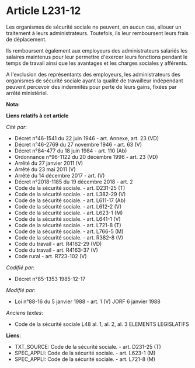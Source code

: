 # Article L231-12

Les organismes de sécurité sociale ne peuvent, en aucun cas, allouer un traitement à leurs administrateurs. Toutefois, ils
leur remboursent leurs frais de déplacement. 

Ils remboursent également aux employeurs des administrateurs salariés les salaires maintenus pour leur permettre d'exercer
leurs fonctions pendant le temps de travail ainsi que les avantages et les charges sociales y afférents. 

A l'exclusion des représentants des employeurs, les administrateurs des organismes de sécurité sociale ayant la qualité de
travailleur indépendant peuvent percevoir des indemnités pour perte de leurs gains, fixées par arrêté ministériel.

**Nota:**



**Liens relatifs à cet article**

_Cité par_:

  - Décret n°46-1541 du 22 juin 1946 - art. Annexe, art. 23 (VD)
  - Décret n°46-2769 du 27 novembre 1946 - art. 63 (V)
  - Décret n°84-477 du 18 juin 1984 - art. 110 (Ab)
  - Ordonnance n°96-1122 du 20 décembre 1996 - art. 23 (VD)
  - Arrêté du 27 janvier 2011 (V)
  - Arrêté du 23 mai 2011 (V)
  - Arrêté du 14 décembre 2017 - art. (V)
  - Décret n°2018-1185 du 19 décembre 2018 - art. 2
  - Code de la sécurité sociale. - art. D231-25 (T)
  - Code de la sécurité sociale. - art. L382-29 (V)
  - Code de la sécurité sociale. - art. L611-17 (Ab)
  - Code de la sécurité sociale. - art. L612-2 (V)
  - Code de la sécurité sociale. - art. L623-1 (M)
  - Code de la sécurité sociale. - art. L641-1 (V)
  - Code de la sécurité sociale. - art. L721-8 (T)
  - Code de la sécurité sociale. - art. L766-5 (M)
  - Code de la sécurité sociale. - art. R382-8 (V)
  - Code du travail - art. R4162-29 (VD)
  - Code du travail - art. R4163-37 (V)
  - Code rural - art. R723-102 (V)

_Codifié par_:

  - Décret n°85-1353 1985-12-17

_Modifié par_:

  - Loi n°88-16 du 5 janvier 1988 - art. 1 (V) JORF 6 janvier 1988

_Anciens textes_:

  - Code de la sécurité sociale L48 al. 1, al. 2, al. 3 ELEMENTS LEGISLATIFS

**Liens**:

  - TXT_SOURCE: Code de la sécurité sociale. - art. D231-25 (T)
  - SPEC_APPLI: Code de la sécurité sociale. - art. L623-1 (M)
  - SPEC_APPLI: Code de la sécurité sociale. - art. L721-8 (M)
